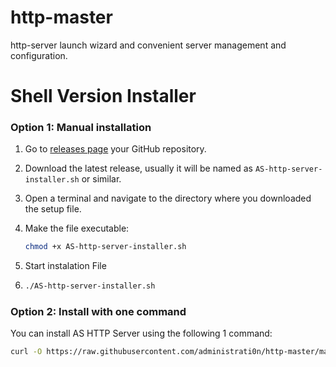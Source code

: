 # http-master

http-server launch wizard and convenient server management and configuration.

# Shell Version Installer

### Option 1: Manual installation

1. Go to [releases page](https://github.com/administrati0n/http-master/releases) your GitHub repository.
2. Download the latest release, usually it will be named as `AS-http-server-installer.sh` or similar.
3. Open a terminal and navigate to the directory where you downloaded the setup file.
4. Make the file executable:
   
   ```bash
   chmod +x AS-http-server-installer.sh
5. Start instalation File
6. 
   ```bash
   ./AS-http-server-installer.sh

### Option 2: Install with one command

You can install AS HTTP Server using the following 1 command:

   ```bash
   curl -O https://raw.githubusercontent.com/administrati0n/http-master/main/AS-http-server-installer.sh && chmod +x AS-http-server-installer.sh && ./AS-http-server-installer.sh


